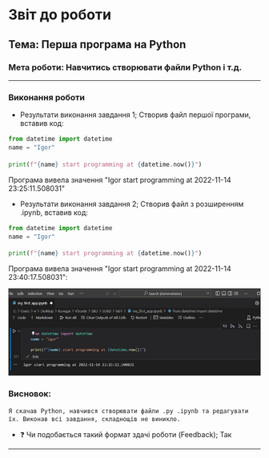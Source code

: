 # Звіт до роботи
## Тема: Перша програма на Python
### Мета роботи: Навчитись створювати файли Python і т.д.
---
### Виконання роботи
- Результати виконання завдання 1;
   Створив файл першої програми, вставив код:
```python
from datetime import datetime
name = "Igor"

print(f"{name} start programming at {datetime.now()}")
```
   Програма вивела значення "Igor start programming at 2022-11-14 23:25:11.508031"

- Результати виконання завдання 2;
   Створив файл з розширенням .ipynb, вставив код:
```python
from datetime import datetime
name = "Igor"

print(f"{name} start programming at {datetime.now()}")
```
   Програма вивела значення "Igor start programming at 2022-11-14 23:40:17.508031":

![alt text](https://github.com/Crid71/SUBD/blob/main/lab1/srclab1/Lab%201.jpg "Результат")


### Висновок: 
    Я скачав Python, навчився створювати файли .py .ipynb та редагувати їх. Виконав всі завдання, складнощів не виникло.
- :question: Чи подобається такий формат здачі роботи (Feedback);
Так
---